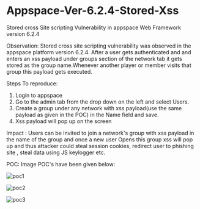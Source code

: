 # Appspace-Ver-6.2.4-Stored-Xss
Stored cross Site scripting Vulnerability in appspace Web Framework version 6.2.4 

Observation: Stored cross site scripting vulnerability was observed in the appspace platform version 6.2.4. After a user gets authenticated and and enters an xss payload under groups section of the network tab it gets stored as the group name.Whenever another player or member visits that group this payload gets executed.

Steps To reproduce:

1. Login to appspace
2. Go to the admin tab from the drop down on the left and select Users.
3. Create a group under any network with xss payload(use the same payload as given in the POC) in the Name field and save.
4. Xss payload will pop up on the screen 

Impact : Users can be invited to join a network's group with xss payload in the name of the group and once a new user Opens this group xss will pop up and thus attacker could steal session cookies, redirect user to phishing site , steal data using JS keylogger etc.

POC: Image POC's have been given below:

![poc1](https://raw.github.com/viperbluff/Appspace-Ver-6.2.4-Stored-Xss/master/screenshots/poc1.png)

![poc2](https://raw.github.com/viperbluff/Appspace-Ver-6.2.4-Stored-Xss/master/screenshots/poc2.png)

![poc3](https://raw.github.com/viperbluff/Appspace-Ver-6.2.4-Stored-Xss/master/screenshots/poc3.png)
